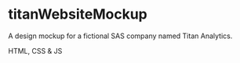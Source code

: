 # titanWebsiteMockup

A design mockup for a fictional SAS company named Titan Analytics.

HTML, CSS & JS
